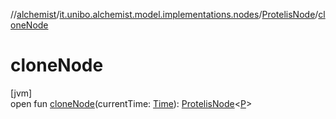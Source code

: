 //[alchemist](../../../index.md)/[it.unibo.alchemist.model.implementations.nodes](../index.md)/[ProtelisNode](index.md)/[cloneNode](clone-node.md)

# cloneNode

[jvm]\
open fun [cloneNode](clone-node.md)(currentTime: [Time](../../it.unibo.alchemist.model.interfaces/-time/index.md)): [ProtelisNode](index.md)<[P](../../it.unibo.alchemist.protelis/-alchemist-execution-context/index.md)>
